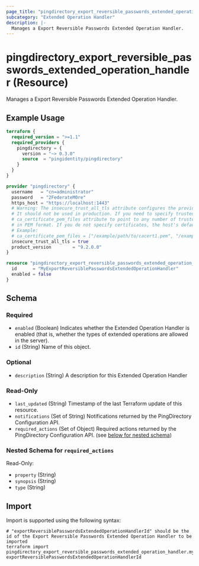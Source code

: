 ```yaml
---
page_title: "pingdirectory_export_reversible_passwords_extended_operation_handler Resource - terraform-provider-pingdirectory"
subcategory: "Extended Operation Handler"
description: |-
  Manages a Export Reversible Passwords Extended Operation Handler.
---
```


# pingdirectory_export_reversible_passwords_extended_operation_handler (Resource)

Manages a Export Reversible Passwords Extended Operation Handler.

## Example Usage

```terraform
terraform {
  required_version = ">=1.1"
  required_providers {
    pingdirectory = {
      version = "~> 0.3.0"
      source  = "pingidentity/pingdirectory"
    }
  }
}

provider "pingdirectory" {
  username   = "cn=administrator"
  password   = "2FederateM0re"
  https_host = "https://localhost:1443"
  # Warning: The insecure_trust_all_tls attribute configures the provider to trust any certificate presented by the PingDirectory server.
  # It should not be used in production. If you need to specify trusted CA certificates, use the
  # ca_certificate_pem_files attribute to point to any number of trusted CA certificate files
  # in PEM format. If you do not specify certificates, the host's default root CA set will be used.
  # Example:
  # ca_certificate_pem_files = ["/example/path/to/cacert1.pem", "/example/path/to/cacert2.pem"]
  insecure_trust_all_tls = true
  product_version        = "9.2.0.0"
}

resource "pingdirectory_export_reversible_passwords_extended_operation_handler" "myExportReversiblePasswordsExtendedOperationHandler" {
  id      = "MyExportReversiblePasswordsExtendedOperationHandler"
  enabled = false
}
```

<!-- schema generated by tfplugindocs -->
## Schema

### Required

- `enabled` (Boolean) Indicates whether the Extended Operation Handler is enabled (that is, whether the types of extended operations are allowed in the server).
- `id` (String) Name of this object.

### Optional

- `description` (String) A description for this Extended Operation Handler

### Read-Only

- `last_updated` (String) Timestamp of the last Terraform update of this resource.
- `notifications` (Set of String) Notifications returned by the PingDirectory Configuration API.
- `required_actions` (Set of Object) Required actions returned by the PingDirectory Configuration API. (see [below for nested schema](#nestedatt--required_actions))

<a id="nestedatt--required_actions"></a>
### Nested Schema for `required_actions`

Read-Only:

- `property` (String)
- `synopsis` (String)
- `type` (String)

## Import

Import is supported using the following syntax:

```shell
# "exportReversiblePasswordsExtendedOperationHandlerId" should be the id of the Export Reversible Passwords Extended Operation Handler to be imported
terraform import pingdirectory_export_reversible_passwords_extended_operation_handler.myExportReversiblePasswordsExtendedOperationHandler exportReversiblePasswordsExtendedOperationHandlerId
```


